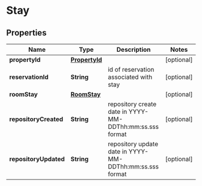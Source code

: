 
# Stay

## Properties
Name | Type | Description | Notes
------------ | ------------- | ------------- | -------------
**propertyId** | [**PropertyId**](PropertyId.md) |  |  [optional]
**reservationId** | **String** | id of reservation associated with stay |  [optional]
**roomStay** | [**RoomStay**](RoomStay.md) |  |  [optional]
**repositoryCreated** | **String** | repository create date in YYYY-MM-DDThh:mm:ss.sss format |  [optional]
**repositoryUpdated** | **String** | repository update date in YYYY-MM-DDThh:mm:ss.sss format |  [optional]



